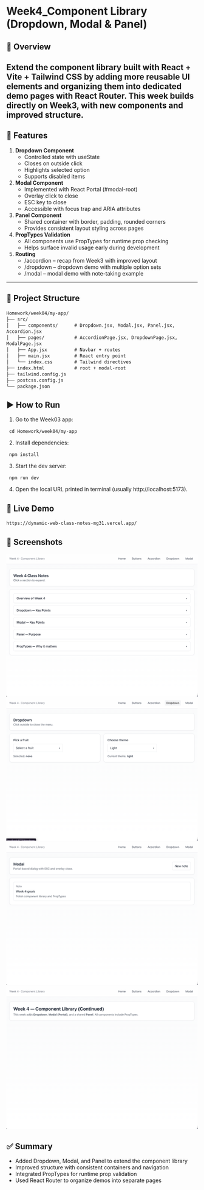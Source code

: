 # Week4_Component Library (Dropdown, Modal & Panel)

## 📌 Overview
Extend the component library built with React + Vite + Tailwind CSS by adding more reusable UI elements and organizing them into dedicated demo pages with React Router.
This week builds directly on Week3, with new components and improved structure.
---

## 🎨 Features
1. **Dropdown Component**
   - Controlled state with useState
   - Closes on outside click
	- Highlights selected option
	- Supports disabled items
2.	**Modal Component**
	- Implemented with React Portal (#modal-root)
	- Overlay click to close
	- ESC key to close
	- Accessible with focus trap and ARIA attributes
3.	**Panel Component**
	- Shared container with border, padding, rounded corners
	- Provides consistent layout styling across pages
4.	**PropTypes Validation**
	- All components use PropTypes for runtime prop checking
	- Helps surface invalid usage early during development
5.	**Routing**
	- /accordion – recap from Week3 with improved layout
	- /dropdown – dropdown demo with multiple option sets
	- /modal – modal demo with note-taking example

---

## 📂 Project Structure
```text
Homework/week04/my-app/
├── src/
│   ├── components/      # Dropdown.jsx, Modal.jsx, Panel.jsx, Accordion.jsx
│   ├── pages/           # AccordionPage.jsx, DropdownPage.jsx, ModalPage.jsx
│   ├── App.jsx          # Navbar + routes
│   ├── main.jsx         # React entry point
│   └── index.css        # Tailwind directives
├── index.html           # root + modal-root
├── tailwind.config.js
├── postcss.config.js
└── package.json
```

## ▶️ How to Run
1.	Go to the Week03 app:
```
 cd Homework/week04/my-app
```

2.	Install dependencies:
```
 npm install
```

3.	Start the dev server:
```
 npm run dev
```
4.	Open the local URL printed in terminal (usually http://localhost:5173).

## 🔗 Live Demo

```
https://dynamic-web-class-notes-mg31.vercel.app/
```

## 📸 Screenshots

![Accordion](./images/accordion.png)
![Dropdown](./images/dropdown.png)
![Modal](./images/modal.png)
![Home](./images/home.png)

## ✅ Summary
- Added Dropdown, Modal, and Panel to extend the component library
- Improved structure with consistent containers and navigation
- Integrated PropTypes for runtime prop validation
- Used React Router to organize demos into separate pages